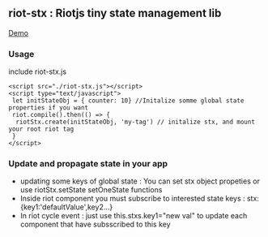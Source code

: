 ## riot-stx : Riotjs tiny state management lib

[Demo](https://plnkr.co/edit/nrU5XDKApGZZd7fb?preview)

### Usage
include riot-stx.js 
```shell
<script src="./riot-stx.js"></script>
<script type="text/javascript">
 let initStateObj = { counter: 10} //Initalize somme global state properties if you want
 riot.compile().then(() => {
  riotStx.create(initStateObj, 'my-tag') // initalize stx, and mount your root riot tag 
 }
</script>
```

### Update and propagate state in your app
- updating some keys of global state : You can set stx object propeties or use riotStx.setState setOneState functions
- Inside riot component you must subscribe to interested state keys : stx:{key1:'defaultValue',key2...}
- In riot cycle event : just use this.stxs.key1="new val" to update each component that have subsscribed to this key

